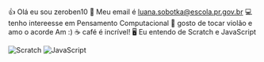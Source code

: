 👍 Olá eu sou zeroben10
📧 Meu email é luana.sobotka@escola.pr.gov.br
💻 tenho intereesse em Pensamento Computacional 
🎸 gosto de tocar violão e amo o acorde Am :)
☕  café é incrível!
🖥️ Eu entendo de Scratch e JavaScript

![Scratch](https://img.shields.io/badge/Scratch-4D97FF?style=for-the-badge&logo=Scratch&logoColor=white)
![JavaScript](https://img.shields.io/badge/JavaScript-323330?style=for-the-badge&logo=javascript&logoColor=F7DF1E)
